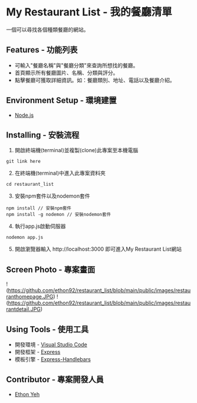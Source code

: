 # My Restaurant List - 我的餐廳清單

一個可以尋找各個種類餐廳的網站。

## Features - 功能列表

+ 可輸入"餐廳名稱"與"餐廳分類"來查詢所想找的餐廳。
+ 首頁顯示所有餐廳圖片、名稱、分類與評分。
+ 點擊餐廳可獲取詳細資訊。如：餐廳類別、地址、電話以及餐廳介紹。

## Environment Setup - 環境建置

+ [Node.js](https://nodejs.org/en/)

## Installing - 安裝流程

1. 開啟終端機(terminal)並複製(clone)此專案至本機電腦
```
git link here
```
2. 在終端機(terminal)中進入此專案資料夾
```
cd restaurant_list
```
3. 安裝npm套件以及nodemon套件
```
npm install // 安裝npm套件
npm install -g nodemon // 安裝nodemon套件
```
4. 執行app.js啟動伺服器
```
nodemon app.js
```
5. 開啟瀏覽器輸入 http://localhost:3000 即可進入My Restaurant List網站

## Screen Photo - 專案畫面

!(https://github.com/ethon92/restaurant_list/blob/main/public/images/restauranthomepage.JPG)
!(https://github.com/ethon92/restaurant_list/blob/main/public/images/restaurantdetail.JPG)

## Using Tools - 使用工具

+ 開發環境 - [Visual Studio Code](https://code.visualstudio.com/)
+ 開發框架 - [Express](http://expressjs.com/)
+ 模板引擎 - [Express-Handlebars](https://www.npmjs.com/package/express-handlebars)

## Contributor - 專案開發人員

+ [Ethon Yeh](https://github.com/ethon92)